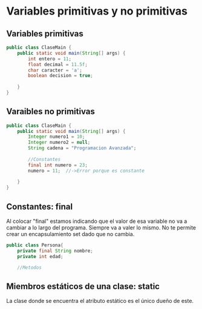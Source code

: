 # Variables primitivas y no primitivas
## Variables primitivas
```java
public class ClaseMain {
    public static void main(String[] args) {
        int entero = 11;
        float decimal = 11.5f;
        char caracter = 'a';
        boolean decision = true;
        
    }
}
```
## Varaibles no primitivas
```java
public class ClaseMain {
    public static void main(String[] args) {
        Integer numero1 = 10;
        Integer numero2 = null;
        String cadena = "Programacion Avanzada";
        
        //Constantes
        final int numero = 23;
        numero = 11;  //->Error porque es constante
        
    }
}
```
## Constantes: final
Al colocar "final" estamos indicando que el valor de esa variable no va a cambiar a lo largo del programa.
Siempre va a valer lo mismo.
No te permite crear un encapsulamiento set dado que no cambia.
```java
public class Persona{
    private final String nombre;
    private int edad;

    //Metodos
```
## Miembros estáticos de una clase: static
La clase donde se encuentra el atributo estático es el único dueño de este.


